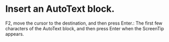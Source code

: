 # Insert an AutoText block.

F2, move the cursor to the destination, and then press Enter.: The first few characters of the AutoText block, and then press Enter when the ScreenTip appears.